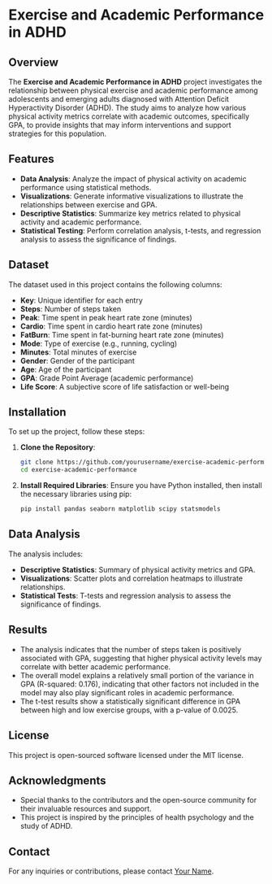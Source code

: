 # Exercise and Academic Performance in ADHD

## Overview
The **Exercise and Academic Performance in ADHD** project investigates the relationship between physical exercise and academic performance among adolescents and emerging adults diagnosed with Attention Deficit Hyperactivity Disorder (ADHD). The study aims to analyze how various physical activity metrics correlate with academic outcomes, specifically GPA, to provide insights that may inform interventions and support strategies for this population.

## Features
- **Data Analysis**: Analyze the impact of physical activity on academic performance using statistical methods.
- **Visualizations**: Generate informative visualizations to illustrate the relationships between exercise and GPA.
- **Descriptive Statistics**: Summarize key metrics related to physical activity and academic performance.
- **Statistical Testing**: Perform correlation analysis, t-tests, and regression analysis to assess the significance of findings.

## Dataset
The dataset used in this project contains the following columns:
- **Key**: Unique identifier for each entry
- **Steps**: Number of steps taken
- **Peak**: Time spent in peak heart rate zone (minutes)
- **Cardio**: Time spent in cardio heart rate zone (minutes)
- **FatBurn**: Time spent in fat-burning heart rate zone (minutes)
- **Mode**: Type of exercise (e.g., running, cycling)
- **Minutes**: Total minutes of exercise
- **Gender**: Gender of the participant
- **Age**: Age of the participant
- **GPA**: Grade Point Average (academic performance)
- **Life Score**: A subjective score of life satisfaction or well-being

## Installation
To set up the project, follow these steps:

1. **Clone the Repository**:
   ```bash
   git clone https://github.com/yourusername/exercise-academic-performance.git
   cd exercise-academic-performance
   ```

2. **Install Required Libraries**:
   Ensure you have Python installed, then install the necessary libraries using pip:
   ```bash
   pip install pandas seaborn matplotlib scipy statsmodels
   ```

## Data Analysis
The analysis includes:
- **Descriptive Statistics**: Summary of physical activity metrics and GPA.
- **Visualizations**: Scatter plots and correlation heatmaps to illustrate relationships.
- **Statistical Tests**: T-tests and regression analysis to assess the significance of findings.

## Results
- The analysis indicates that the number of steps taken is positively associated with GPA, suggesting that higher physical activity levels may correlate with better academic performance.
- The overall model explains a relatively small portion of the variance in GPA (R-squared: 0.176), indicating that other factors not included in the model may also play significant roles in academic performance.
- The t-test results show a statistically significant difference in GPA between high and low exercise groups, with a p-value of 0.0025.

## License
This project is open-sourced software licensed under the MIT license.

## Acknowledgments
- Special thanks to the contributors and the open-source community for their invaluable resources and support.
- This project is inspired by the principles of health psychology and the study of ADHD.

## Contact
For any inquiries or contributions, please contact [Your Name](mailto:your.email@example.com).
